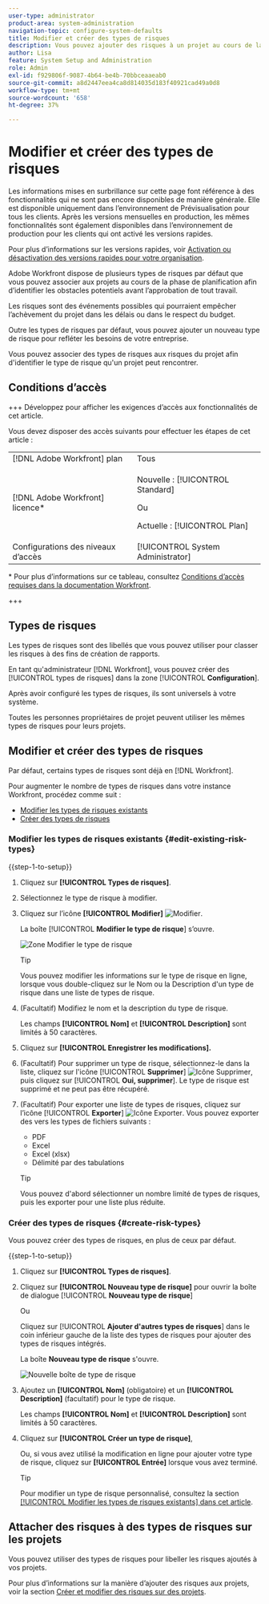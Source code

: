 ```yaml
---
user-type: administrator
product-area: system-administration
navigation-topic: configure-system-defaults
title: Modifier et créer des types de risques
description: Vous pouvez ajouter des risques à un projet au cours de la phase de planification afin d’identifier les obstacles potentiels avant l’approbation de tout travail. Les risques sont des événements possibles qui pourraient empêcher l’achèvement du projet dans les délais ou dans le respect du budget.
author: Lisa
feature: System Setup and Administration
role: Admin
exl-id: f929806f-9087-4b64-be4b-70bbceaaeab0
source-git-commit: a8d2447eea4ca8d814035d183f40921cad49a0d8
workflow-type: tm+mt
source-wordcount: '658'
ht-degree: 37%

---
```


# Modifier et créer des types de risques

<!--Audited: 03/2025-->

<!--DON'T DELETE, DRAFT OR HIDE THIS ARTICLE. IT IS LINKED TO THE PRODUCT, THROUGH THE CONTEXT SENSITIVE HELP LINKS.-->

<span class="preview">Les informations mises en surbrillance sur cette page font référence à des fonctionnalités qui ne sont pas encore disponibles de manière générale. Elle est disponible uniquement dans l’environnement de Prévisualisation pour tous les clients. Après les versions mensuelles en production, les mêmes fonctionnalités sont également disponibles dans l’environnement de production pour les clients qui ont activé les versions rapides. </span>

<span class="preview">Pour plus d’informations sur les versions rapides, voir [Activation ou désactivation des versions rapides pour votre organisation](/help/quicksilver/administration-and-setup/set-up-workfront/configure-system-defaults/enable-fast-release-process.md). </span>

Adobe Workfront dispose de plusieurs types de risques par défaut que vous pouvez associer aux projets au cours de la phase de planification afin d’identifier les obstacles potentiels avant l’approbation de tout travail.

Les risques sont des événements possibles qui pourraient empêcher l’achèvement du projet dans les délais ou dans le respect du budget.

Outre les types de risques par défaut, vous pouvez ajouter un nouveau type de risque pour refléter les besoins de votre entreprise.

Vous pouvez associer des types de risques aux risques du projet afin d&#39;identifier le type de risque qu&#39;un projet peut rencontrer.

## Conditions d’accès

+++ Développez pour afficher les exigences d’accès aux fonctionnalités de cet article.

Vous devez disposer des accès suivants pour effectuer les étapes de cet article :

<table style="table-layout:auto"> 
 <col> 
 <col> 
 <tbody> 
  <tr> 
   <td role="rowheader">[!DNL Adobe Workfront] plan</td> 
   <td>Tous</td> 
  </tr> 
  <tr> 
   <td role="rowheader">[!DNL Adobe Workfront] licence*</td> 
   <td><p>Nouvelle : [!UICONTROL Standard]</p>
   Ou
   <p>Actuelle : [!UICONTROL Plan]</p>
   </td> 
  </tr> 
  <tr> 
   <td role="rowheader">Configurations des niveaux d’accès</td> 
   <td>[!UICONTROL System Administrator]</td>
  </tr> 
 </tbody> 
</table>

* Pour plus d’informations sur ce tableau, consultez [Conditions d’accès requises dans la documentation Workfront](/help/quicksilver/administration-and-setup/add-users/access-levels-and-object-permissions/access-level-requirements-in-documentation.md).

+++

## Types de risques

Les types de risques sont des libellés que vous pouvez utiliser pour classer les risques à des fins de création de rapports.

En tant qu&#39;administrateur [!DNL Workfront], vous pouvez créer des [!UICONTROL types de risques] dans la zone [!UICONTROL **Configuration**].

Après avoir configuré les types de risques, ils sont universels à votre système.

Toutes les personnes propriétaires de projet peuvent utiliser les mêmes types de risques pour leurs projets.

## Modifier et créer des types de risques

Par défaut, certains types de risques sont déjà en [!DNL Workfront].


Pour augmenter le nombre de types de risques dans votre instance Workfront, procédez comme suit :

* [Modifier les types de risques existants](#edit-existing-risk-types)
* [Créer des types de risques](#create-risk-types)

### Modifier les types de risques existants {#edit-existing-risk-types}

{{step-1-to-setup}}

1. Cliquez sur **[!UICONTROL Types de risques]**.
1. Sélectionnez le type de risque à modifier.
1. Cliquez sur l’icône **[!UICONTROL Modifier]** ![Modifier](assets/edit-icon.png).

   <span class="preview">La boîte [!UICONTROL **Modifier le type de risque**] s’ouvre.</span>

   ![Zone Modifier le type de risque](assets/edit-risk-type-box.png)

   >[!TIP]
   >
   >   Vous pouvez modifier les informations sur le type de risque en ligne, lorsque vous double-cliquez sur le Nom ou la Description d&#39;un type de risque dans une liste de types de risque.

1. (Facultatif) Modifiez le nom et la description du type de risque.

   Les champs **[!UICONTROL Nom]** et **[!UICONTROL Description]** sont limités à 50 caractères.

1. Cliquez sur **[!UICONTROL Enregistrer les modifications].**

1. (Facultatif) Pour supprimer un type de risque, sélectionnez-le dans la liste, cliquez sur l&#39;icône [!UICONTROL **Supprimer**] ![Icône Supprimer](assets/delete.png), puis cliquez sur [!UICONTROL **Oui, supprimer**]. Le type de risque est supprimé et ne peut pas être récupéré.

1. (Facultatif) Pour exporter une liste de types de risques, cliquez sur l’icône [!UICONTROL **Exporter**] ![Icône Exporter](assets/export-icon.png). Vous pouvez exporter des vers les types de fichiers suivants :

   * PDF
   * Excel
   * Excel (xlsx)
   * Délimité par des tabulations

   >[!TIP]
   >
   >   Vous pouvez d&#39;abord sélectionner un nombre limité de types de risques, puis les exporter pour une liste plus réduite.


### Créer des types de risques {#create-risk-types}

Vous pouvez créer des types de risques, en plus de ceux par défaut.

{{step-1-to-setup}}

1. Cliquez sur **[!UICONTROL Types de risques]**.

1. Cliquez sur **[!UICONTROL Nouveau type de risque]** pour ouvrir la boîte de dialogue [!UICONTROL **Nouveau type de risque**]

   Ou

   Cliquez sur [!UICONTROL **Ajouter d&#39;autres types de risques**] dans le coin inférieur gauche de la liste des types de risques pour ajouter des types de risques intégrés.

   <span class="preview">La boîte **Nouveau type de risque** s&#39;ouvre. <span>

   ![Nouvelle boîte de type de risque](assets/new-risk-type-box.png)


1. Ajoutez un **[!UICONTROL Nom]** (obligatoire) et un **[!UICONTROL Description]** (facultatif) pour le type de risque.

   Les champs **[!UICONTROL Nom]** et **[!UICONTROL Description]** sont limités à 50 caractères.

1. Cliquez sur **[!UICONTROL Créer un type de risque]**,

   Ou, si vous avez utilisé la modification en ligne pour ajouter votre type de risque, cliquez sur **[!UICONTROL Entrée]** lorsque vous avez terminé.

   >[!TIP]
   >
   >Pour modifier un type de risque personnalisé, consultez la section [[!UICONTROL Modifier les types de risques existants] dans cet article](#edit-existing-risk-types).

## Attacher des risques à des types de risques sur les projets

Vous pouvez utiliser des types de risques pour libeller les risques ajoutés à vos projets.

Pour plus d’informations sur la manière d’ajouter des risques aux projets, voir la section [Créer et modifier des risques sur des projets](../../../manage-work/projects/define-a-business-case/create-edit-risks-on-projects.md).
